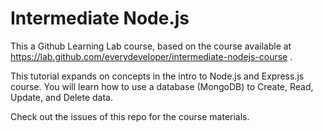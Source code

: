 # Intermediate Node.js

This a Github Learning Lab course, based on the course available at https://lab.github.com/everydeveloper/intermediate-nodejs-course . 

This tutorial expands on concepts in the intro to Node.js and Express.js course. You will learn how to use a database (MongoDB) to Create, Read, Update, and Delete data.

Check out the issues of this repo for the course materials.